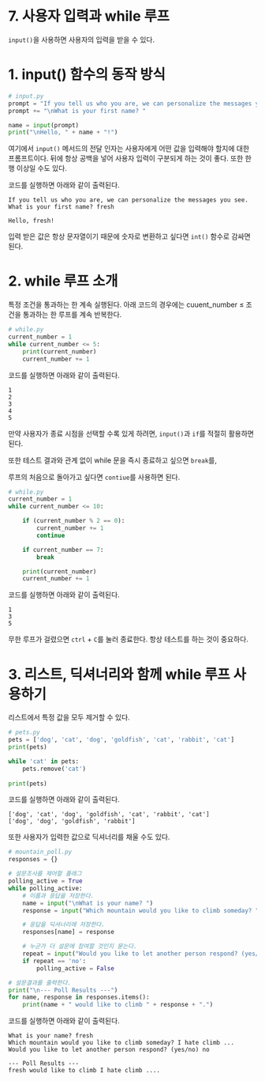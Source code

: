 # 7. 사용자 입력과 while 루프

`input()`을 사용하면 사용자의 입력을 받을 수 있다.

# 1. input() 함수의 동작 방식

```python
# input.py
prompt = "If you tell us who you are, we can personalize the messages you see."
prompt += "\nWhat is your first name? "

name = input(prompt)
print("\nHello, " + name + "!")
```

여기에서 `input()`  메서드의 전달 인자는 사용자에게 어떤 값을 입력해야 할지에 대한 프롬프트이다. 뒤에 항상 공백을 넣어 사용자 입력이 구분되게 하는 것이 좋다. 또한 한 행 이상일 수도 있다.

코드를 실행하면 아래와 같이 출력된다.

```
If you tell us who you are, we can personalize the messages you see.
What is your first name? fresh

Hello, fresh!
```

입력 받은 값은 항상 문자열이기 때문에 숫자로 변환하고 싶다면 `int()` 함수로 감싸면 된다.

# 2. while 루프 소개

특정 조건을 통과하는 한 계속 실행된다. 아래 코드의 경우에는 cuuent_number ≤ 조건을 통과하는 한 루프를 계속 반복한다.

```python
# while.py
current_number = 1
while current_number <= 5:
    print(current_number)
    current_number += 1
```

코드를 실행하면 아래와 같이 출력된다.

```
1
2
3
4
5
```

만약 사용자가 종료 시점을 선택할 수록 있게 하려면, `input()`과 `if`를 적절히 활용하면 된다.

또한 테스트 결과와 관계 없이 while 문을 즉시 종료하고 싶으면 `break`를,

루프의 처음으로 돌아가고 싶다면 `contiue`를 사용하면 된다.

```python
# while.py
current_number = 1
while current_number <= 10:

    if (current_number % 2 == 0):
        current_number += 1
        continue

    if current_number == 7:
        break

    print(current_number)
    current_number += 1
```

코드를 실행하면 아래와 같이 출력된다.

```
1
3
5
```

무한 루프가 걸렸으면 `ctrl` + `C`를 눌러 종료한다. 항상 테스트를 하는 것이 중요하다.

# 3. 리스트, 딕셔너리와 함께 while 루프 사용하기

리스트에서 특정 값을 모두 제거할 수 있다.

```python
# pets.py
pets = ['dog', 'cat', 'dog', 'goldfish', 'cat', 'rabbit', 'cat']
print(pets)

while 'cat' in pets:
    pets.remove('cat')
    
print(pets)
```

코드를 실행하면 아래와 같이 출력된다.

```
['dog', 'cat', 'dog', 'goldfish', 'cat', 'rabbit', 'cat']
['dog', 'dog', 'goldfish', 'rabbit']
```

또한 사용자가 입력한 값으로 딕셔너리를 채울 수도 있다.

```python
# mountain_poll.py
responses = {}

# 설문조사를 제어할 플래그
polling_active = True
while polling_active:
    # 이름과 응답을 저장한다.
    name = input("\nWhat is your name? ")
    response = input("Which mountain would you like to climb someday? ")

    # 응답을 딕셔너리에 저장한다.
    responses[name] = response

    # 누군가 더 설문에 참여할 것인지 묻는다.
    repeat = input("Would you like to let another person respond? (yes/no) ")
    if repeat == 'no':
        polling_active = False

# 설문결과를 출력한다.
print("\n--- Poll Results ---")
for name, response in responses.items():
    print(name + " would like to climb " + response + ".")
```

코드를 실행하면 아래와 같이 출력된다.

```
What is your name? fresh
Which mountain would you like to climb someday? I hate climb ...
Would you like to let another person respond? (yes/no) no

--- Poll Results ---
fresh would like to climb I hate climb ....
```